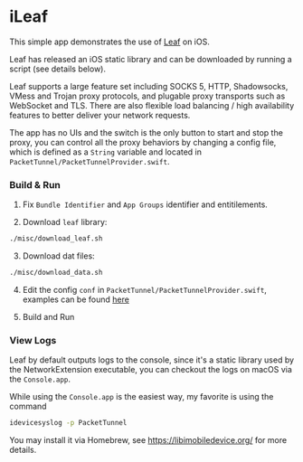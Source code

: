 # iLeaf

This simple app demonstrates the use of [Leaf](https://github.com/eycorsican/leaf) on iOS.

Leaf has released an iOS static library and can be downloaded by running a script (see details below).

Leaf supports a large feature set including SOCKS 5, HTTP, Shadowsocks, VMess and Trojan proxy protocols, and plugable proxy transports such as WebSocket and TLS. There are also flexible load balancing / high availability features to better deliver your network requests.

The app has no UIs and the switch is the only button to start and stop the proxy, you can control all the proxy behaviors by changing a config file, which is defined as a `String` variable and located in `PacketTunnel/PacketTunnelProvider.swift`.

### Build & Run

1. Fix `Bundle Identifier` and `App Groups` identifier and entitilements.

2. Download `leaf` library:

```sh
./misc/download_leaf.sh
```

3. Download dat files:

```sh
./misc/download_data.sh
```

4. Edit the config `conf` in `PacketTunnel/PacketTunnelProvider.swift`, examples can be found [here](https://github.com/eycorsican/leaf/blob/master/README.zh.md#conf)

5. Build and Run

### View Logs

Leaf by default outputs logs to the console, since it's a static library used by the NetworkExtension executable, you can checkout the logs on macOS via the `Console.app`.

While using the `Console.app` is the easiest way, my favorite is using the command

```sh
idevicesyslog -p PacketTunnel
```

You may install it via Homebrew, see https://libimobiledevice.org/ for more details.
